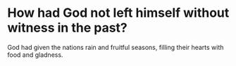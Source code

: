 # How had God not left himself without witness in the past?

God had given the nations rain and fruitful seasons, filling their hearts with food and gladness.
